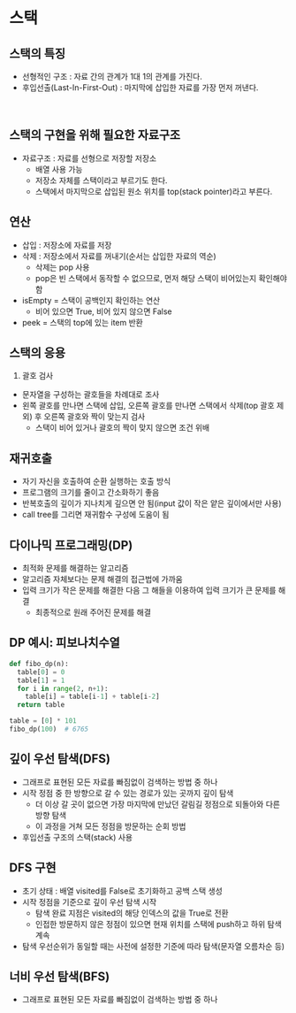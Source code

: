 # 스택

## 스택의 특징

- 선형적인 구조 : 자료 간의 관계가 1대 1의 관계를 가진다.
- 후입선출(Last-In-First-Out) : 마지막에 삽입한 자료를 가장 먼저 꺼낸다.

<br>

## 스택의 구현을 위해 필요한 자료구조

- 자료구조 : 자료를 선형으로 저장할 저장소
  - 배열 사용 가능
  - 저장소 자체를 스택이라고 부르기도 한다.
  - 스택에서 마지막으로 삽입된 원소 위치를 top(stack pointer)라고 부른다.

## 연산

- 삽입 : 저장소에 자료를 저장
- 삭제 : 저장소에서 자료를 꺼내기(순서는 삽입한 자료의 역순)
  - 삭제는 pop 사용
  - pop은 빈 스택에서 동작할 수 없으므로, 먼저 해당 스택이 비어있는지 확인해야 함
- isEmpty = 스택이 공백인지 확인하는 연산
  - 비어 있으면 True, 비어 있지 않으면 False
- peek = 스택의 top에 있는 item 반환

## 스택의 응용

1. 괄호 검사

- 문자열을 구성하는 괄호들을 차례대로 조사
- 왼쪽 괄호를 만나면 스택에 삽입, 오른쪽 괄호를 만나면 스택에서 삭제(top 괄호 제외) 후 오른쪽 괄호와 짝이 맞는지 검사
    - 스택이 비어 있거나 괄호의 짝이 맞지 않으면 조건 위배


## 재귀호출

- 자기 자신을 호출하여 순환 실행하는 호출 방식
- 프로그램의 크기를 줄이고 간소화하기 좋음
- 반복호출의 깊이가 지나치게 깊으면 안 됨(input 값이 작은 얕은 깊이에서만 사용)
- call tree를 그리면 재귀함수 구성에 도움이 됨

## 다이나믹 프로그래밍(DP)

- 최적화 문제를 해결하는 알고리즘
- 알고리즘 자체보다는 문제 해결의 접근법에 가까움
- 입력 크기가 작은 문제를 해결한 다음 그 해들을 이용하여 입력 크기가 큰 문제를 해결
  - 최종적으로 원래 주어진 문제를 해결
  

## DP 예시: 피보나치수열

```python
def fibo_dp(n):
  table[0] = 0
  table[1] = 1
  for i in range(2, n+1):
    table[i] = table[i-1] + table[i-2]
  return table

table = [0] * 101
fibo_dp(100)  # 6765
```

## 깊이 우선 탐색(DFS)

- 그래프로 표현된 모든 자료를 빠짐없이 검색하는 방법 중 하나
- 시작 정점 중 한 방향으로 갈 수 있는 경로가 있는 곳까지 깊이 탐색
  - 더 이상 갈 곳이 없으면 가장 마지막에 만났던 갈림길 정점으로 되돌아와 다른 방향 탐색
  - 이 과정을 거쳐 모든 정점을 방문하는 순회 방법
- 후입선출 구조의 스택(stack) 사용

## DFS 구현

- 초기 상태 : 배열 visited를 False로 초기화하고 공백 스택 생성
- 시작 정점을 기준으로 깊이 우선 탐색 시작
  - 탐색 완료 지점은 visited의 해당 인덱스의 값을 True로 전환
  - 인접한 방문하지 않은 정점이 있으면 현재 위치를 스택에 push하고 하위 탐색 계속
- 탐색 우선순위가 동일할 때는 사전에 설정한 기준에 따라 탐색(문자열 오름차순 등)

## 너비 우선 탐색(BFS)

- 그래프로 표현된 모든 자료를 빠짐없이 검색하는 방법 중 하나